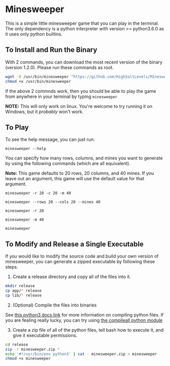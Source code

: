 # Minesweeper
This is a simple little minesweeper game that you can play in the terminal. The only dependency is a python interpreter with version >= python3.6.0 as it uses only python builtins.

## To Install and Run the Binary
With 2 commands, you can download the most recent version of the binary (version 1.2.0). Please run these commands as root.
```bash
wget -O /usr/bin/minesweeper "https://github.com/HighSaltLevels/Minesweeper/releases/download/1.2.0/minesweeper-$(uname -s)-$(uname -m)"
chmod +x /usr/bin/minesweeper
```
If the above 2 commnds work, then you should be able to play the game from anywhere in your terminal by typing `minesweeper`

**NOTE:** This will only work on linux. You're welcome to try running it on Windows, but it _probably_ won't work.

## To Play
To see the help message, you can just run:
```
minesweeper --help
```

You can specify how many rows, columns, and mines you want to generate by using the following commands (which are all equivalent).

**Note:** This game defaults to 20 rows, 20 columns, and 40 mines. If you leave out an argument, this game will use the default value for that argument.
```
minesweeper -r 20 -c 20 -m 40
```
```
minesweeper --rows 20 --cols 20 --mines 40
```
```
minesweeper -r 20
```
```
minesweeper -m 40
```
```
minesweeper
```

## To Modify and Release a Single Executable
If you would like to modify the source code and build your own version of minesweeper, you can generate a zipped executable by following these steps.

1. Create a release directory and copy all of the files into it.
```bash
mkdir release
cp app/* release
cp lib/* release
```

2. (Optional) Compile the files into binaries

See [this python3 docs link](https://docs.python.org/3/library/py_compile.html) for more information on compiling python files. If you are fealing really lucky, you can try using [the compileall python module](https://docs.python.org/3/library/compileall.html)

3. Create a zip file of all of the python files, tell bash how to execute it, and give it executable permissions.
```bash
cd release
zip -r minesweeper.zip *
echo '#!/usr/bin/env python3' | cat - minesweeper.zip > minesweeper
chmod +x minesweeper

```
